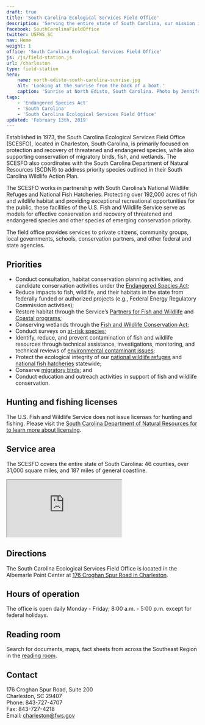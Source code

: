 ```yaml
---
draft: true
title: 'South Carolina Ecological Services Field Office'
description: 'Serving the entire state of South Carolina, our mission is working with others to conserve, protect, and enhance fish, wildlife, plants and their habitats for the continuing benefit of the American people.'
facebook: SouthCarolinaFieldOffice
twitter: USFWS_SC
nav: Home
weight: 1
office: 'South Carolina Ecological Services Field Office'
js: /js/field-station.js
url: /charleston
type: field-station
hero:
    name: north-edisto-south-carolina-sunrise.jpg
    alt: 'Looking at the sunrise from the back of a boat.'
    caption: 'Sunrise at North Edisto, South Carolina. Photo by Jennifer Koches, USFWS.'
tags:
    - 'Endangered Species Act'
    - 'South Carolina'
    - 'South Carolina Ecological Services Field Office'
updated: 'February 13th, 2019'
---
```


Established in 1973, the South Carolina Ecological Services Field Office (SCESFO), located in Charleston, South Carolina, is primarily focused on protection and recovery of threatened and endangered species, while also supporting conservation of migratory birds, fish, and wetlands. The SCESFO also coordinates with the South Carolina Department of Natural Resources (SCDNR) to address priority species outlined in their South Carolina Wildlife Action Plan.  

The SCESFO works in partnership with South Carolina’s  National Wildlife Refuges and National Fish Hatcheries.  Protecting over 192,000 acres of fish and wildlife habitat and providing exceptional recreational opportunities for the public, these facilities of the U.S. Fish and Wildlife Service serve as models for effective conservation and recovery of threatened and endangered species and other species of emerging conservation priority.  

The field office provides services to private citizens, community groups, local governments, schools, conservation partners, and other  federal and state agencies.

## Priorities

- Conduct consultation, habitat conservation planning activities, and candidate conservation activities under the [Endangered Species Act](/endangered-species-act/);
- Reduce impacts to fish, wildlife, and their habitats in the state from federally funded or authorized projects (e.g., Federal Energy Regulatory Commission activities);
- Restore habitat through the Service’s [Partners for Fish and Wildlife](/charleston/partners-for-fish-and-wildlife-program) and [Coastal programs](/charleston/coastal-program);
- Conserving wetlands through the [Fish and Wildlife Conservation Act](https://www.fws.gov/laws/lawsdigest/fwcoord.html);
- Conduct surveys on [at-risk species](/endangered-species-act/at-risk-species/);
- Identify, reduce, and prevent contamination of fish and wildlife resources through technical assistance, investigations, monitoring, and technical reviews of [environmental contaminant issues](/charleston/contaminants);
- Protect the ecological integrity of our [national wildlife refuges](https://www.fws.gov/refuges) and [national fish hatcheries](https://www.fws.gov/fisheries/nfhs/) statewide;
- Conserve [migratory birds](https://www.fws.gov/birds); and
- Conduct education and outreach activities in support of fish and wildlife conservation.

## Hunting and fishing licenses

The U.S. Fish and Wildlife Service does not issue licenses for hunting and fishing. Please visit the [South Carolina Department of Natural Resources for to learn more about licensing](http://www.dnr.sc.gov/legallicense.html).

## Service area

The SCESFO covers the entire state of South Carolina: 46 counties, over 31,000 square miles, and 187 miles of general coastline.

<iframe src="https://usfws.github.io/southeast-mega-map/?state=South+Carolina" class="state-map" title="Find a local field station"></iframe>

## Directions

The South Carolina Ecological Services Field Office is located in the Albemarle Point Center at [176 Croghan Spur Road in Charleston](https://www.google.com/maps/dir//176+Croghan+Spur,+Charleston,+SC+29407/@32.7763893,-79.9696424,17z/data=!4m8!4m7!1m0!1m5!1m1!1s0x88fe7bd27afd3349:0xc6f6765344a78a2!2m2!1d-79.9674484!2d32.7763848).

## Hours of operation

The office is open daily Monday - Friday; 8:00 a.m. - 5:00 p.m. except for federal holidays.

## Reading room

Search for documents, maps, fact sheets from across the Southeast Region in the [reading room](/reading-room).

## Contact

176 Croghan Spur Road, Suite 200  
Charleston, SC 29407  
Phone: 843-727-4707  
Fax: 843-727-4218  
Email: [charleston@fws.gov](mailto:charleston@fws.gov)

<br><br>
